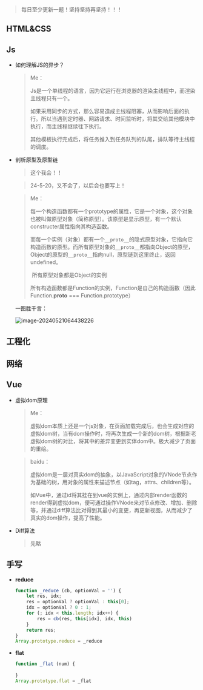 > 每日至少更新一题！坚持坚持再坚持！！！



## HTML&CSS





## Js

- 如何理解JS的异步？

  > Me：
  >
  > ​		Js是一个单线程的语言，因为它运行在浏览器的渲染主线程中，而渲染主线程只有一个。
  >
  > 如果采用同步的方式，那么容易造成主线程阻塞，从而影响后面的执行。所以当遇到定时器、网路请求、时间监听时，将其交给其他模块中执行，而主线程继续往下执行。
  >
  > ​		其他模板执行完成后，将任务推入到任务队列的队尾，排队等待主线程的调度。
  
- 剖析原型及原型链

  > 这个我会！！
  
  > 24-5-20，又不会了，以后会也要写上！
  
  > Me：
  >
  > ​	每一个构造函数都有一个prototype的属性，它是一个对象，这个对象也被叫做原型对象（简称原型）。该原型是显示原型，有一个默认constructer属性指向其构造函数。
  >
  > ​	而每一个实例（对象）都有一个`__proto__`的隐式原型对象，它指向它构造函数的原型。而所有原型对象的`__proto__`都指向Object的原型，Object的原型的`__proto__`指向null，原型链到这里终止，返回undefined。
  >
  > ​    所有原型对象都是Object的实例
  >
  > ​	所有构造函数都是Function的实例，Function是自己的构造函数（因此Function.__proto__ === Function.prototype）
  
  一图胜千言：
  
  ![image-20240521064438226](C:\Users\Frank\AppData\Roaming\Typora\typora-user-images\image-20240521064438226.png)



## 工程化





## 网络





## Vue

- 虚拟dom原理

  > Me：
  >
  > ​		虚拟dom本质上还是一个js对象，在页面加载完成后，也会生成对应的虚拟dom树，当有dom操作时，将再次生成一个新的dom树，根据新老虚拟dom树的对比，将其中的差异变更到实体dom中。极大减少了页面的重绘。

  > baidu：
  >
  > ​		虚拟dom是一层对真实dom的抽象，以JavaScript对象的VNode节点作为基础的树，用对象的属性来描述节点（如tag，attrs、children等）。
  >
  > ​		如Vue中，通过id将其挂在到vue的实例上，通过内部render函数的render得到虚拟dom，便可通过操作VNode来对节点修改、增加、删除等，并通过diff算法比对得到其最小的变更，再更新视图，从而减少了真实的dom操作，提高了性能。

- Diff算法

  > 先略





## 手写

- **reduce**

  ```js
  function _reduce (cb, optionVal = '') {
      let res, idx;
      res = optionVal ? optionVal : this[0];
      idx = optionVal ? 0 : 1;
      for (; idx < this.length; idx++) {
          res = cb(res, this[idx], idx, this)
      }
      return res;
  }
  Array.prototype.reduce = _reduce
  ```

- **flat**

  ```js
  function _flat (num) {
      
  }
  Array.prototype.flat = _flat
  ```

  